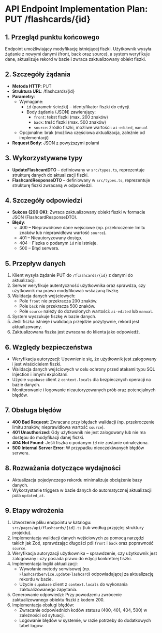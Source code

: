# API Endpoint Implementation Plan: PUT /flashcards/{id}

## 1. Przegląd punktu końcowego

Endpoint umożliwiający modyfikację istniejącej fiszki. Użytkownik wysyła żądanie z nowymi danymi (front, back oraz source), a system weryfikuje dane, aktualizuje rekord w bazie i zwraca zaktualizowany obiekt fiszki.

## 2. Szczegóły żądania

- **Metoda HTTP**: PUT
- **Struktura URL**: /flashcards/{id}
- **Parametry**:
  - Wymagane:
    - `id` (parametr ścieżki) – identyfikator fiszki do edycji.
    - Body żądania (JSON) zawierający:
      - `front`: tekst fiszki (max. 200 znaków)
      - `back`: treść fiszki (max. 500 znaków)
      - `source`: źródło fiszki, możliwe wartości: `ai-edited`, `manual`
  - Opcjonalne: brak (możliwa częściowa aktualizacja, zależnie od implementacji)
- **Request Body**: JSON z powyższymi polami

## 3. Wykorzystywane typy

- **UpdateFlashcardDTO** – definiowany w `src/types.ts`, reprezentuje strukturę danych do aktualizacji fiszki.
- **FlashcardResponseDTO** – definiowany w `src/types.ts`, reprezentuje strukturę fiszki zwracaną w odpowiedzi.

## 4. Szczegóły odpowiedzi

- **Sukces (200 OK)**: Zwraca zaktualizowany obiekt fiszki w formacie JSON (FlashcardResponseDTO).
- **Błędy**:
  - 400 – Nieprawidłowe dane wejściowe (np. przekroczenie limitu znaków lub nieprawidłowa wartość `source`).
  - 401 – Nieautoryzowany dostęp.
  - 404 – Fiszka o podanym `id` nie istnieje.
  - 500 – Błąd serwera.

## 5. Przepływ danych

1. Klient wysyła żądanie PUT do `/flashcards/{id}` z danymi do aktualizacji.
2. Serwer weryfikuje autentyczność użytkownika oraz sprawdza, czy użytkownik ma prawo modyfikować wskazaną fiszkę.
3. Walidacja danych wejściowych:
   - Pole `front` nie przekracza 200 znaków.
   - Pole `back` nie przekracza 500 znaków.
   - Pole `source` należy do dozwolonych wartości: `ai-edited` lub `manual`.
4. System wyszukuje fiszkę w bazie danych.
5. Jeśli fiszka istnieje i walidacja przejdzie pozytywnie, rekord jest aktualizowany.
6. Zaktualizowana fiszka jest zwracana do klienta jako odpowiedź.

## 6. Względy bezpieczeństwa

- Weryfikacja autoryzacji: Upewnienie się, że użytkownik jest zalogowany i jest właścicielem fiszki.
- Walidacja danych wejściowych w celu ochrony przed atakami typu SQL Injection i innymi exploitami.
- Użycie `supabase` client z `context.locals` dla bezpiecznych operacji na bazie danych.
- Monitorowanie i logowanie nieautoryzowanych prób oraz potencjalnych błędów.

## 7. Obsługa błędów

- **400 Bad Request**: Zwracane przy błędach walidacji (np. przekroczenie limitu znaków, nieprawidłowa wartość `source`).
- **401 Unauthorized**: Gdy użytkownik nie jest zalogowany lub nie ma dostępu do modyfikacji danej fiszki.
- **404 Not Found**: Jeśli fiszka o podanym `id` nie zostanie odnaleziona.
- **500 Internal Server Error**: W przypadku nieoczekiwanych błędów serwera.

## 8. Rozważania dotyczące wydajności

- Aktualizacja pojedynczego rekordu minimalizuje obciążenie bazy danych.
- Wykorzystanie triggera w bazie danych do automatycznej aktualizacji pola `updated_at`.

## 9. Etapy wdrożenia

1. Utworzenie pliku endpointu w katalogu: `src/pages/api/flashcards/[id].ts` (lub według przyjętej struktury projektu).
2. Implementacja walidacji danych wejściowych za pomocą narzędzi takich jak Zod, sprawdzając długości pól `front` i `back` oraz poprawność `source`.
3. Weryfikacja autoryzacji użytkownika – sprawdzenie, czy użytkownik jest zalogowany i czy posiada prawo do edycji konkretnej fiszki.
4. Implementacja logiki aktualizacji:
   - Wywołanie metody serwisowej (np. `FlashcardService.updateFlashcard`) odpowiadającej za aktualizację rekordu w bazie.
   - Użycie `supabase` client z `context.locals` do wykonania zaktualizowanego zapytania.
5. Generowanie odpowiedzi: Przy powodzeniu zwrócenie zaktualizowanego obiektu fiszki z kodem 200.
6. Implementacja obsługi błędów:
   - Zwracanie odpowiednich kodów statusu (400, 401, 404, 500) w zależności od sytuacji.
   - Logowanie błędów w systemie, w razie potrzeby do dodatkowych tabel logów.
